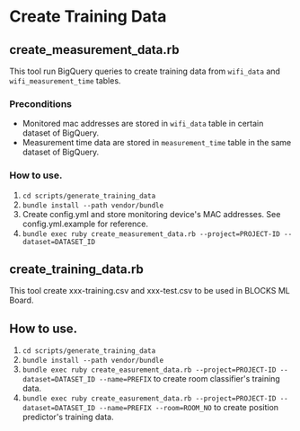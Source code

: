 # Create Training Data

## create_measurement_data.rb

This tool run BigQuery queries to create training data from `wifi_data` and `wifi_measurement_time` tables.

### Preconditions

- Monitored mac addresses are stored in `wifi_data` table in certain dataset of BigQuery.
- Measurement time data are stored in `measurement_time` table in the same dataset of BigQuery.

### How to use.

1. `cd scripts/generate_training_data`
2. `bundle install --path vendor/bundle`
3. Create config.yml and store monitoring device's MAC addresses. See config.yml.example for reference.
4. `bundle exec ruby create_measurement_data.rb --project=PROJECT-ID --dataset=DATASET_ID`

## create_training_data.rb

This tool create xxx-training.csv and xxx-test.csv to be used in BLOCKS ML Board.

## How to use.

1. `cd scripts/generate_training_data`
2. `bundle install --path vendor/bundle`
3. `bundle exec ruby create_easurement_data.rb --project=PROJECT-ID --dataset=DATASET_ID --name=PREFIX` to create room classifier's training data.
4. `bundle exec ruby create_easurement_data.rb --project=PROJECT-ID --dataset=DATASET_ID --name=PREFIX --room=ROOM_NO` to create position predictor's training data.


